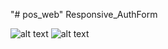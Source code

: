 "# pos_web" 
Responsive_AuthForm

![alt text](https://1.bp.blogspot.com/-UGzGo-tO69I/X0OpOxBZjiI/AAAAAAAAAC0/q-b6g-GWSoY08ntohkDLZBRPrLwsr9SHwCLcBGAsYHQ/s1366/1.PNG)
![alt text](https://1.bp.blogspot.com/-xZKCvODJ9Ic/X0OpO7nAqEI/AAAAAAAAAC4/MWk_GucVK6skB_f99bLoM6zS4N0RYxWIgCLcBGAsYHQ/s768/2.PNG)
